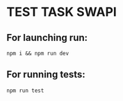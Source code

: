 # TEST TASK SWAPI

## For launching run:

`npm i && npm run dev`

## For running tests:

`npm run test`
